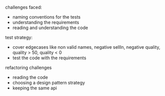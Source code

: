 challenges faced:
- naming conventions for the tests
- understanding the requirements
- reading and understanding the code

test strategy:
- cover edgecases like non valid names, negative sellIn, negative quality, quality > 50, quality < 0
- test the code with the requirements


refactoring challenges
- reading the code
- choosing a design pattern strategy
- keeping the same api
